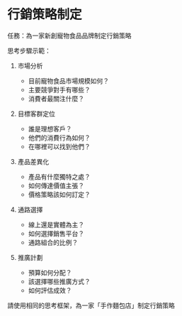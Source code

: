 # 行銷策略制定

任務：為一家新創寵物食品品牌制定行銷策略

思考步驟示範：
1. 市場分析
   - 目前寵物食品市場規模如何？
   - 主要競爭對手有哪些？
   - 消費者最關注什麼？

2. 目標客群定位
   - 誰是理想客戶？
   - 他們的消費行為如何？
   - 在哪裡可以找到他們？

3. 產品差異化
   - 產品有什麼獨特之處？
   - 如何傳達價值主張？
   - 價格策略該如何訂定？

4. 通路選擇
   - 線上還是實體為主？
   - 如何選擇銷售平台？
   - 通路組合的比例？

5. 推廣計劃
   - 預算如何分配？
   - 該選擇哪些推廣方式？
   - 如何評估成效？

請使用相同的思考框架，為一家「手作麵包店」制定行銷策略
